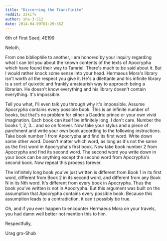 ```yaml
---
title: "Discerning the Transfinite"
reddit: 22kifv
author: sha-3-512
date: 2014-04-09T01:29:55Z
---
```


6th of First Seed, 4E199

Neloth,

From one bibliophile to another, I am honored by your inquiry regarding what I can tell you about the known contents of the texts of Apocrypha which have found their way to Tamriel. There's much to be said about it. But I would rather knock some sense into your head. Hermaeus Mora's library isn't worth all the respect you give it. He's a dilettante and his infinite library is a sort of quixotic and frankly amateurish way to approach being a librarian. He doesn't know everything and his library doesn't contain everything. It's impossible.

Tell you what, I'll even talk you through why it's impossible. Assume Apocrypha contains every possible book. This is an infinite number of books, but that's no problem for either a Daedric prince or your own vivid imagination. Each book can itself be infinitely long, I don't care. Number the books 1, 2, 3... and so on forever. Now take your stylus and a piece of parchment and write your own book according to the following instructions. Take book number 1 from Apocrypha and find its first word. Write down some other word. Doesn't matter which word, as long as it's not the same as the first word in Apocrypha's first book. Now take book number 2 from Apocrypha and find its second word. The second word you write down in your book can be anything except the second word from Apocrypha's second book. Now repeat this process forever.

The infinitely long book you've just written is different from Book 1 in its first word, different from Book 2 in its second word, and different from any Book N in its Nth word. It's different from every book in Apocrypha. Thus the book you've written is not in Apocrypha. But this argument was built on the assumption that Apocrypha contains every possible book. Because this assumption leads to a contradiction, it can't possibly be true. 

Oh, and if you ever happen to encounter Hermaeus Mora on your travels, you had damn well better not mention this to him.

Respectfully,

Urag gro-Shub
